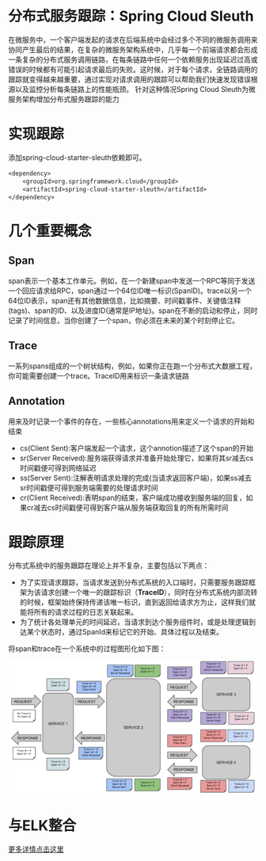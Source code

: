 # 分布式服务跟踪：Spring Cloud Sleuth
在微服务中，一个客户端发起的请求在后端系统中会经过多个不同的微服务调用来协同产生最后的结果，在复杂的微服务架构系统中，几乎每一个前端请求都会形成一条复杂的分布式服务调用链路，在每条链路中任何一个依赖服务出现延迟过高或错误的时候都有可能引起请求最后的失败。这时候，对于每个请求，全链路调用的跟踪就变得越来越重要，通过实现对请求调用的跟踪可以帮助我们快速发现错误根源以及监控分析每条链路上的性能瓶颈。
针对这种情况Spring Cloud Sleuth为微服务架构增加分布式服务跟踪的能力

# 实现跟踪
添加spring-cloud-starter-sleuth依赖即可。
```
<dependency>
    <groupId>org.springframework.cloud</groupId>
    <artifactId>spring-cloud-starter-sleuth</artifactId>
</dependency>
```

# 几个重要概念
## Span
span表示一个基本工作单元。例如，在一个新建span中发送一个RPC等同于发送一个回应请求给RPC，span通过一个64位ID唯一标识(SpanID)。trace以另一个64位ID表示，span还有其他数据信息，比如摘要、时间戳事件、关键值注释(tags)、span的ID、以及进度ID(通常是IP地址)。span在不断的启动和停止，同时记录了时间信息，当你创建了一个span，你必须在未来的某个时刻停止它。
## Trace
一系列spans组成的一个树状结构，例如，如果你正在跑一个分布式大数据工程，你可能需要创建一个trace。TraceID用来标识一条请求链路
## Annotation
用来及时记录一个事件的存在，一些核心annotations用来定义一个请求的开始和结束 
+ cs(Client Sent):客户端发起一个请求，这个annotion描述了这个span的开始
+ sr(Server Received):服务端获得请求并准备开始处理它，如果将其sr减去cs时间戳便可得到网络延迟
+ ss(Server Sent):注解表明请求处理的完成(当请求返回客户端)，如果ss减去sr时间戳便可得到服务端需要的处理请求时间
+ cr(Client Received):表明span的结束，客户端成功接收到服务端的回复，如果cr减去cs时间戳便可得到客户端从服务端获取回复的所有所需时间 

# 跟踪原理
分布式系统中的服务跟踪在理论上并不复杂，主要包括以下两点：
* 为了实现请求跟踪，当请求发送到分布式系统的入口端时，只需要服务跟踪框架为该请求创建一个唯一的跟踪标识（**TraceID**），同时在分布式系统内部流转的时候，框架始终保持传递该唯一标识，直到返回给请求方为止，这样我们就能将所有的请求过程的日志关联起来。
* 为了统计各处理单元的时间延迟，当请求到达个服务组件时，或是处理逻辑到达某个状态时，通过SpanId来标记它的开始、具体过程以及结束。

将span和trace在一个系统中的过程图形化如下图：

![sleuth](imgs/sleuth.png)

# 与ELK整合
[更多详情点击这里](https://www.cnblogs.com/duanxz/p/7552857.html)
